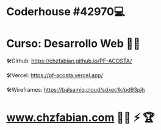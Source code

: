 # Coderhouse #42970:computer:
# Curso: Desarrollo Web :technologist:

:hammer_and_wrench:Github: 
https://chzfabian.github.io/PF-ACOSTA/

:hammer_and_wrench:Vercel:
https://pf-acosta.vercel.app/

:hammer_and_wrench:Wireframes:
https://balsamiq.cloud/sdxec1k/pd93pjh


# www.chzfabian.com :mage_man: :zap: :trophy:
